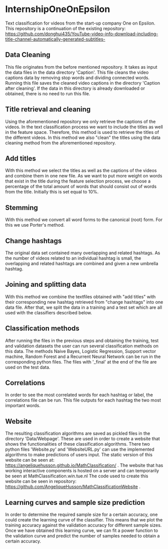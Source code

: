 # InternshipOneOnEpsilon
Text classification for videos from the start-up company One on Epsilon.
This repository is a continuation of the existing repository:
https://github.com/donghui435/YouTube-video-info-download-including-title-channel-automatically-generated-subtitles-
 
## Data Cleaning
This file originates from the before mentioned repository. It takes as input the data files in the data directory 'Caption'. This file cleans the video captions data by removing stop words and dividing connected words. Running this file saves the cleaned video captions in the directory 'Caption after cleaning'. If the data in this directory is already downloaded or obtained, there is no need to run this file. 
 
## Title retrieval and cleaning
Using the aforementioned repository we only retrieve the captions of the videos. In the text classification process we want to include the titles as well in the feature space. Therefore, this method is used to retrieve the titles of the different videos. In this method we also "clean" the titles using the data cleaning method from the aforementioned repository.

## Add titles
With this method we select the titles as well as the captions of the videos and combine them in one new file. As we want to put more weight on words that exist in the title during the feature selection process, we choose a percentage of the total amount of words that should consist out of words from the title. Initially this is set equal to 10%.

## Stemming
With this method we convert all word forms to the canonical (root) form. For this we use Porter's method.

## Change hashtags
The original data set contained many overlapping and related hashtags. As the number of videos related to an individual hashtag is small, the overlapping and related hashtags are combined and given a new umbrella hashtag.

## Joining and splitting data
With this method we combine the textfiles obtained with "add titles" with their corresponding new hashtag retrieved from "change hashtags" into one data file. After that, we split the data in a training and a test set which are all used with the classifiers described below.

## Classification methods
After running the files in the previous steps and obtaining the training, test and validation datasets the user can run several classification methods on this data. The methods Naive Bayes, Logistic Regression, Support vector machine, Random Forest and a Recurrent Neural Network can be run in the corresponding python files. The files with '_final' at the end of the file are used on the test data.

## Correlations
In order to see the most correlated words for each hashtag or label, the correlations file can be run. This file outputs for each hashtag the two most important words. 

## Website
The resulting classification algorithms are saved as pickled files in the directory 'Data/Webpage'. These are used in order to create a website that shows the functionalities of these classification algorithms. There two python files 'Website.py' and 'WebsiteURL.py' can use the implemented algorithms to make predictions of users input. The static version of this website can be seen at: https://angeliquehusson.github.io/MathClassification/ .
The website that has working interactive components is hosted on a server and can temporarily be seen at MathClassification.win.tue.nl
The code used to create this website can be seen in repository: https://github.com/AngeliqueHusson/MathClassificationWebsite .

## Learning curves and sample size prediction
In order to determine the required sample size for a certain accuracy, one could create the learning curve of the classifier. This means that we plot the training accuracy against the validation accuracy for different sample sizes. Once we have obtained this learning curve, we can fit a power function to the validation curve and predict the number of samples needed to obtain a certain accuracy. 


